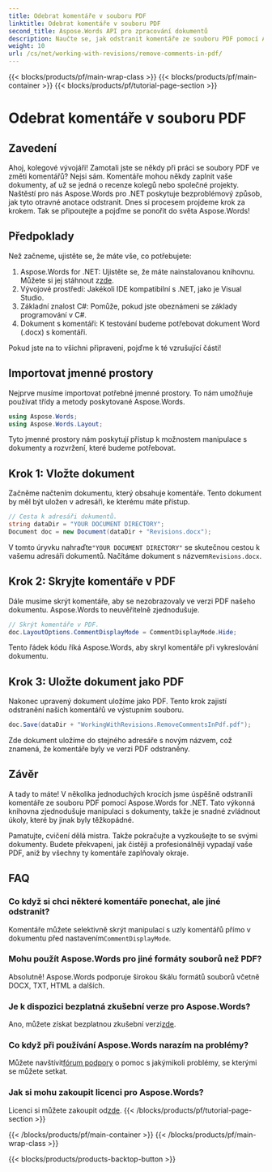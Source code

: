 ```yaml
---
title: Odebrat komentáře v souboru PDF
linktitle: Odebrat komentáře v souboru PDF
second_title: Aspose.Words API pro zpracování dokumentů
description: Naučte se, jak odstranit komentáře ze souboru PDF pomocí Aspose.Words for .NET s naším podrobným průvodcem.
weight: 10
url: /cs/net/working-with-revisions/remove-comments-in-pdf/
---
```


{{< blocks/products/pf/main-wrap-class >}}
{{< blocks/products/pf/main-container >}}
{{< blocks/products/pf/tutorial-page-section >}}

# Odebrat komentáře v souboru PDF

## Zavedení

Ahoj, kolegové vývojáři! Zamotali jste se někdy při práci se soubory PDF ve změti komentářů? Nejsi sám. Komentáře mohou někdy zaplnit vaše dokumenty, ať už se jedná o recenze kolegů nebo společné projekty. Naštěstí pro nás Aspose.Words pro .NET poskytuje bezproblémový způsob, jak tyto otravné anotace odstranit. Dnes si procesem projdeme krok za krokem. Tak se připoutejte a pojďme se ponořit do světa Aspose.Words!

## Předpoklady

Než začneme, ujistěte se, že máte vše, co potřebujete:

1.  Aspose.Words for .NET: Ujistěte se, že máte nainstalovanou knihovnu. Můžete si jej stáhnout z[zde](https://releases.aspose.com/words/net/).
2. Vývojové prostředí: Jakékoli IDE kompatibilní s .NET, jako je Visual Studio.
3. Základní znalost C#: Pomůže, pokud jste obeznámeni se základy programování v C#.
4. Dokument s komentáři: K testování budeme potřebovat dokument Word (.docx) s komentáři.

Pokud jste na to všichni připraveni, pojďme k té vzrušující části!

## Importovat jmenné prostory

Nejprve musíme importovat potřebné jmenné prostory. To nám umožňuje používat třídy a metody poskytované Aspose.Words.

```csharp
using Aspose.Words;
using Aspose.Words.Layout;
```

Tyto jmenné prostory nám poskytují přístup k možnostem manipulace s dokumenty a rozvržení, které budeme potřebovat.

## Krok 1: Vložte dokument

Začněme načtením dokumentu, který obsahuje komentáře. Tento dokument by měl být uložen v adresáři, ke kterému máte přístup.


```csharp
// Cesta k adresáři dokumentů.
string dataDir = "YOUR DOCUMENT DIRECTORY";
Document doc = new Document(dataDir + "Revisions.docx");
```

 V tomto úryvku nahraďte`"YOUR DOCUMENT DIRECTORY"` se skutečnou cestou k vašemu adresáři dokumentů. Načítáme dokument s názvem`Revisions.docx`.

## Krok 2: Skryjte komentáře v PDF

Dále musíme skrýt komentáře, aby se nezobrazovaly ve verzi PDF našeho dokumentu. Aspose.Words to neuvěřitelně zjednodušuje.

```csharp
// Skrýt komentáře v PDF.
doc.LayoutOptions.CommentDisplayMode = CommentDisplayMode.Hide;
```

Tento řádek kódu říká Aspose.Words, aby skryl komentáře při vykreslování dokumentu.

## Krok 3: Uložte dokument jako PDF

Nakonec upravený dokument uložíme jako PDF. Tento krok zajistí odstranění našich komentářů ve výstupním souboru.


```csharp
doc.Save(dataDir + "WorkingWithRevisions.RemoveCommentsInPdf.pdf");
```

Zde dokument uložíme do stejného adresáře s novým názvem, což znamená, že komentáře byly ve verzi PDF odstraněny.

## Závěr

A tady to máte! V několika jednoduchých krocích jsme úspěšně odstranili komentáře ze souboru PDF pomocí Aspose.Words for .NET. Tato výkonná knihovna zjednodušuje manipulaci s dokumenty, takže je snadné zvládnout úkoly, které by jinak byly těžkopádné.

Pamatujte, cvičení dělá mistra. Takže pokračujte a vyzkoušejte to se svými dokumenty. Budete překvapeni, jak čistěji a profesionálněji vypadají vaše PDF, aniž by všechny ty komentáře zaplňovaly okraje.

## FAQ

### Co když si chci některé komentáře ponechat, ale jiné odstranit?
 Komentáře můžete selektivně skrýt manipulací s uzly komentářů přímo v dokumentu před nastavením`CommentDisplayMode`.

### Mohu použít Aspose.Words pro jiné formáty souborů než PDF?
Absolutně! Aspose.Words podporuje širokou škálu formátů souborů včetně DOCX, TXT, HTML a dalších.

### Je k dispozici bezplatná zkušební verze pro Aspose.Words?
 Ano, můžete získat bezplatnou zkušební verzi[zde](https://releases.aspose.com/).

### Co když při používání Aspose.Words narazím na problémy?
 Můžete navštívit[fórum podpory](https://forum.aspose.com/c/words/8) o pomoc s jakýmikoli problémy, se kterými se můžete setkat.

### Jak si mohu zakoupit licenci pro Aspose.Words?
 Licenci si můžete zakoupit od[zde](https://purchase.aspose.com/buy).
{{< /blocks/products/pf/tutorial-page-section >}}

{{< /blocks/products/pf/main-container >}}
{{< /blocks/products/pf/main-wrap-class >}}

{{< blocks/products/products-backtop-button >}}
